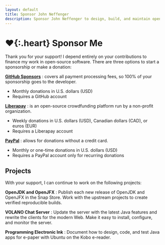 ```yaml
---
layout: default
title: Sponsor John Neffenger
description: Sponsor John Neffenger to design, build, and maintain open-source software.
---
```


# **♥**{:.heart} Sponsor Me

Thank you for your support!
I depend entirely on your contributions to finance my work in open-source software.
There are three options to start a sponsorship or make a donation:

**[GitHub Sponsors][github]**
: covers all payment processing fees, so 100% of your sponsorship goes to the developer.

  * Monthly donations in U.S. dollars (USD)
  * Requires a GitHub account

**[Liberapay][liberapay]**
: is an open-source crowdfunding platform run by a non-profit organization.

  * Weekly donations in U.S. dollars (USD), Canadian dollars (CAD), or euros (EUR)
  * Requires a Liberapay account

**[PayPal][paypal]**
: allows for donations without a credit card.

  * Monthly or one-time donations in U.S. dollars (USD)
  * Requires a PayPal account only for recurring donations

## Projects

With your support, I can continue to work on the following projects:

**OpenJDK and OpenJFX**
: Publish each new release of OpenJDK and OpenJFX in the Snap Store.
Work with the upstream projects to create verified reproducible builds.

**VOLANO Chat Server**
: Update the server with the latest Java features and rewrite the clients for the modern Web.
Make it easy to install, configure, and monitor the server.

**Programming Electronic Ink**
: Document how to design, code, and test Java apps for e-paper with Ubuntu on the Kobo e-reader.

[github]: https://github.com/sponsors/jgneff
[liberapay]: https://liberapay.com/jgneff
[paypal]: https://www.paypal.com/cgi-bin/webscr?cmd=_s-xclick&hosted_button_id=TLPD5EPWLSM5G&source=url
